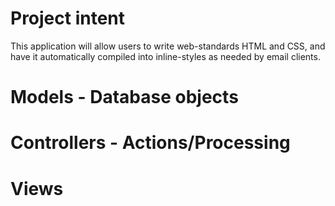 # Project intent
This application will allow users to write web-standards HTML and CSS,
and have it automatically compiled into inline-styles as needed by
email clients.


# Models - Database objects

# Controllers - Actions/Processing

# Views